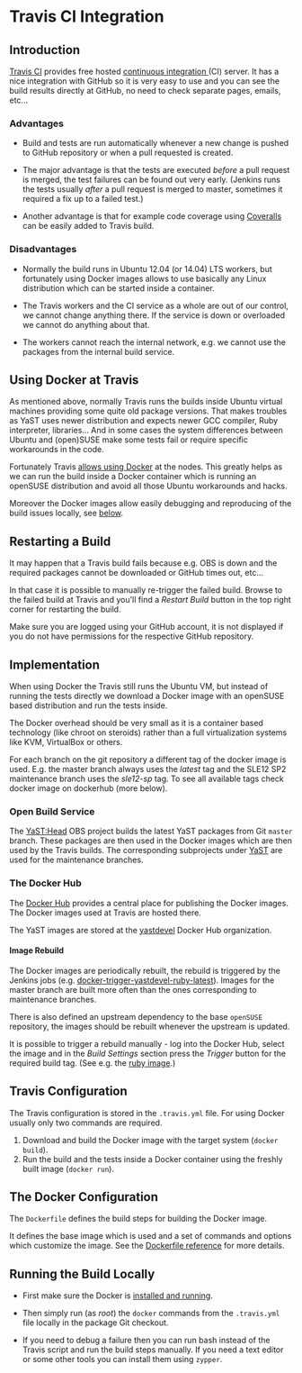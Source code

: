 # Travis CI Integration

## Introduction

[Travis CI](https://travis-ci.org/) provides free hosted [continuous integration
](https://en.wikipedia.org/wiki/Continuous_integration) (CI) server. It has
a nice integration with GitHub so it is very easy to use and you can see the
build results directly at GitHub, no need to check separate
pages, emails, etc...


### Advantages

- Build and tests are run automatically whenever a new change is pushed to GitHub
  repository or when a pull requested is created.

- The major advantage is that the tests are executed *before* a pull request
  is merged, the test failures can be found out very early. (Jenkins runs the tests
  usually *after* a pull request is merged to master, sometimes it required a fix up to
  a failed test.)

- Another advantage is that for example code coverage using
  [Coveralls](https://coveralls.io/) can be easily added to Travis build.

### Disadvantages

- Normally the build runs in Ubuntu 12.04 (or 14.04) LTS workers, but fortunately
  using Docker images allows to use basically any Linux distribution
  which can be started inside a container.

- The Travis workers and the CI service as a whole are out of our control, we
  cannot change anything there. If the service is down or overloaded we cannot
  do anything about that.

- The workers cannot reach the internal network, e.g. we cannot use the packages
  from the internal build service.

## Using Docker at Travis

As mentioned above, normally Travis runs the builds inside Ubuntu virtual machines
providing some quite old package versions. That makes troubles as YaST uses newer
distribution and expects newer GCC compiler, Ruby interpreter, libraries... And
in some cases the system differences between Ubuntu and (open)SUSE make some
tests fail or require specific workarounds in the code.

Fortunately Travis [allows using Docker](https://docs.travis-ci.com/user/docker/)
at the nodes. This greatly helps as we can run the build inside a Docker container
which is running an openSUSE distribution and avoid all those Ubuntu workarounds
and hacks.

Moreover the Docker images allow easily debugging and reproducing of the build
issues locally, see [below](#running-the-build-locally).

## Restarting a Build

It may happen that a Travis build fails because e.g. OBS is down and the
required packages cannot be downloaded or GitHub times out, etc...

In that case it is possible to manually re-trigger the failed build. Browse to
the failed build at Travis and you'll find a *Restart Build* button in the top
right corner for restarting the build.

Make sure you are logged using your GitHub account, it is not displayed if you
do not have permissions for the respective GitHub repository.


## Implementation

When using Docker the Travis still runs the Ubuntu VM, but instead of running
the tests directly we download a Docker image with an openSUSE based distribution
and run the tests inside.

The Docker overhead should be very small as it is a container based technology
(like chroot on steroids) rather than a full virtualization systems like
KVM, VirtualBox or others.

For each branch on the git repository a different tag of the docker image is used. E.g. the master
branch always uses the *latest* tag and the SLE12 SP2 maintenance branch uses the *sle12-sp*
tag. To see all available tags check docker image on dockerhub (more below).

### Open Build Service

The [YaST:Head](https://build.opensuse.org/project/monitor/YaST:Head) OBS project
builds the latest YaST packages from Git `master` branch. These packages are
then used in the Docker images which are then used by the Travis builds. The corresponding
subprojects under [YaST](https://build.opensuse.org/project/subprojects/YaST)
are used for the maintenance branches.

### The Docker Hub

The [Docker Hub](https://hub.docker.com/) provides a central place for publishing
the Docker images. The Docker images used at Travis are hosted there.

The YaST images are stored at the [yastdevel](https://hub.docker.com/u/yastdevel/)
Docker Hub organization.

#### Image Rebuild

The Docker images are periodically rebuilt, the rebuild is triggered by the
Jenkins jobs (e.g. [docker-trigger-yastdevel-ruby-latest](
https://ci.opensuse.org/view/Yast/job/docker-trigger-yastdevel-ruby-latest/)).
Images for the master branch are built more often than the ones corresponding
to maintenance branches.

There is also defined an upstream dependency to the base `openSUSE` repository,
the images should be rebuilt whenever the upstream is updated.

It is possible to trigger a rebuild manually - log into the Docker Hub, select the
image and in the *Build Settings* section press the *Trigger* button
for the required build tag. (See e.g. the [ruby image](
https://hub.docker.com/r/yastdevel/ruby/~/settings/automated-builds/).)

## Travis Configuration

The Travis configuration is stored in the `.travis.yml` file. For using Docker
usually only two commands are required.

1. Download and build the Docker image with the target system (`docker build`).
2. Run the build and the tests inside a Docker container using the freshly built
   image (`docker run`).

## The Docker Configuration

The `Dockerfile` defines the build steps for building the Docker image.

It defines the base image which is used and a set of commands and options
which customize the image. See the [Dockerfile reference](
https://docs.docker.com/engine/reference/builder/) for more details.

## Running the Build Locally

- First make sure the Docker is [installed and running](
  https://docs.docker.com/engine/installation/linux/suse/).

- Then simply run (as *root*) the `docker` commands from the `.travis.yml` file
  locally in the package Git checkout.

- If you need to debug a failure then you can run bash instead of the Travis
  script and run the build steps manually. If you need a text editor or some
  other tools you can install them using `zypper`.
